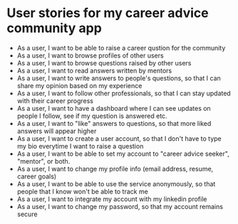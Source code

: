# User stories for my career advice community app 

- As a user, I want to be able to raise a career qustion for the community
- As a user, I want to browse profiles of other users
- As a user, I want to browse questions raised by other users
- As a user, I want to read answers written by mentors
- As a user, I want to write answers to people's questions, so that I can share my opinion based on my experience
- As a user, I want to follow other professionals, so that I can stay updated with their career progress
- As a user, I want to have a dashboard where I can see updates on people I follow, see if my question is answered etc.
- As a user, I want to "like" answers to questions, so that more liked answers will appear higher
- As a user, I want to create a user account, so that I don't have to type my bio everytime I want to raise a question
- As a user, I want to be able to set my account to "career advice seeker", "mentor", or both.
- As a user, I want to change my profile info (email address, resume, career goals)
- As a user, I want to be able to use the service anonymously, so that people that I know won't be able to track me  
- As a user, I want to integrate my account with my linkedin profile
- As a user, I want to change my password, so that my account remains secure